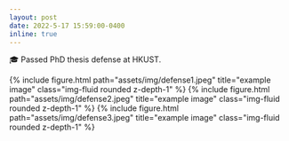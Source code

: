 ```yaml
---
layout: post
date: 2022-5-17 15:59:00-0400
inline: true
---
```


🎓 Passed PhD thesis defense at HKUST.

{% include figure.html path="assets/img/defense1.jpeg" title="example image" class="img-fluid rounded z-depth-1" %}
{% include figure.html path="assets/img/defense2.jpeg" title="example image" class="img-fluid rounded z-depth-1" %}
{% include figure.html path="assets/img/defense3.jpeg" title="example image" class="img-fluid rounded z-depth-1" %}